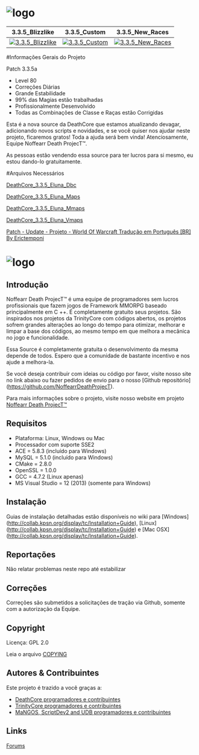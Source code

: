 # ![logo](http://image.prntscr.com/image/dffc0e5a99254df3abac824d6c7a3617.png)

3.3.5_Blizzlike | 3.3.5_Custom | 3.3.5_New_Races
:------------: | :------------: | :------------:
| [![3.3.5_Blizzlike](https://travis-ci.org/NoffearrDeathProjecT/DeathCore_3.3.5_Eluna.svg?branch=3.3.5_Blizzlike)](https://travis-ci.org/NoffearrDeathProjecT/DeathCore_3.3.5_Eluna)| [![3.3.5_Custom](https://travis-ci.org/NoffearrDeathProjecT/DeathCore_3.3.5_Eluna.svg?branch=3.3.5_Custom)](https://travis-ci.org/NoffearrDeathProjecT/DeathCore_3.3.5_Eluna)| [![3.3.5_New_Races](https://travis-ci.org/NoffearrDeathProjecT/DeathCore_3.3.5_Eluna.svg?branch=3.3.5_New_Races)](https://travis-ci.org/NoffearrDeathProjecT/DeathCore_3.3.5_Eluna)

#Informações Gerais do Projeto

Patch 3.3.5a

- Level 80
- Correções Diárias
- Grande Estabilidade
- 99% das Magias estão trabalhadas
- Profissionalmente Desenvolvido
- Todas as Combinações de Classe e Raças estão Corrigidas

Esta é a nova source da DeathCore que estamos atualizando devagar, adicionando novos scripts e novidades, e se você quiser nos ajudar neste projeto, ficaremos gratos! Toda a ajuda será bem vinda! Atenciosamente, Equipe Noffearr Death ProjecT™.

As pessoas estão vendendo essa source para ter lucros para si mesmo, eu estou dando-lo gratuitamente.

#Arquivos Necessários

[DeathCore_3.3.5_Eluna_Dbc](#)

[DeathCore_3.3.5_Eluna_Maps](#)

[DeathCore_3.3.5_Eluna_Mmaps](#)

[DeathCore_3.3.5_Eluna_Vmaps](#)

[Patch - Update - Projeto - World Of Warcraft Tradução em Português [BR] By Erictemponi](https://mega.nz/#!QtoRBQQI!Ze4p0YKkzZUGvHSUWW6zteuteMOZFH3g7_wmDlS1xm4)


# ![logo](http://i.imgur.com/Ues1gtC.png)


## Introdução

Noffearr Death ProjecT™ é uma equipe de programadores sem lucros profissionais que fazem jogos de Framework MMORPG baseado principalmente em C ++. É completamente gratuito seus projetos. São inspirados nos projetos da TrinityCore com códigos abertos, os projetos sofrem grandes alterações ao longo do tempo para otimizar, melhorar e limpar a base dos códigos, ao mesmo tempo em que melhora a mecânica no jogo e funcionalidade. 

Essa Source é completamente gratuita o desenvolvimento da mesma depende de todos. Espero que a comunidade de bastante incentivo e nos ajude a melhora-la.

Se você deseja contribuir com ideias ou código por favor, visite nosso site no link abaixo ou fazer pedidos de envio para o nosso [Github repositório] (https://github.com/NoffearrDeathProjecT). 

Para mais informações sobre o projeto, visite nosso website em projeto [Noffearr Death ProjecT™](http://noffearrdeathproject.net)


## Requisitos

+ Plataforma: Linux, Windows ou Mac 
+ Processador com suporte SSE2 
+ ACE = 5.8.3 (incluído para Windows) 
+ MySQL = 5.1.0 (incluído para Windows) 
+ CMake = 2.8.0 
+ OpenSSL = 1.0.0 
+ GCC = 4.7.2 (Linux apenas) 
+ MS Visual Studio = 12 (2013) (somente para Windows)

## Instalação

Guias de instalação detalhadas estão disponíveis no wiki para 
[Windows] (http://collab.kpsn.org/display/tc/Installation+Guide), 
[Linux] (http://collab.kpsn.org/display/tc/Installation+Guide) e 
[Mac OSX] (http://collab.kpsn.org/display/tc/Installation+Guide).

## Reportações

Não relatar problemas neste repo até estabilizar

## Correções

Correções são submetidos a solicitações de tração via Github, somente com a autorização da Equipe.

## Copyright

Licença: GPL 2.0

Leia o arquivo [COPYING](https://github.com/TrinityCore/TrinityCore/blob/3.3.5/COPYING)


## Autores &amp; Contribuintes

Este projeto é trazido a você graças a:

- [DeathCore programadores e contribuintes](https://github.com/NoffearrDeathProjecT/DeathCore_3.3.5_Eluna/graphs/contributors)
- [TrinityCore programadores e contribuintes](https://github.com/TrinityCore/TrinityCore/blob/3.3.5/THANKS)
- [MaNGOS, ScriptDev2 and UDB programadores e contribuintes](https://github.com/cmangos/mangos-wotlk/blob/master/AUTHORS.md)


## Links

[Forums](http://www.noffearrdeathproject.net)
